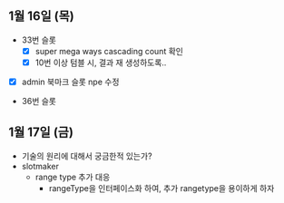 
## 1월 16일 (목)

- 33번 슬롯
	- [x] super mega ways cascading count 확인
	- [x] 10번 이상 텀블 시, 결과 재 생성하도록..
- [x] admin 북마크 슬롯 npe 수정
- 36번 슬롯

## 1월 17일 (금)

- 기술의 원리에 대해서 궁금한적 있는가?
- slotmaker
	- range type 추가 대응
		- rangeType을 인터페이스화 하여, 추가 rangetype을 용이하게 하자